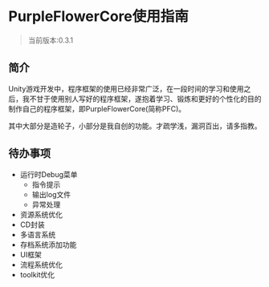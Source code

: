 # PurpleFlowerCore使用指南

> 当前版本:0.3.1

## 简介

Unity游戏开发中，程序框架的使用已经非常广泛，在一段时间的学习和使用之后，我不甘于使用别人写好的程序框架，遂抱着学习、锻炼和更好的个性化的目的制作自己的程序框架，即PurpleFlowerCore(简称PFC)。

其中大部分是造轮子，小部分是我自创的功能。才疏学浅，漏洞百出，请多指教。

## 待办事项

- 运行时Debug菜单
  - 指令提示
  -  输出log文件
  - 异常处理
- 资源系统优化
- CD封装
- 多语言系统
- 存档系统添加功能
- UI框架
- 流程系统优化
- toolkit优化
